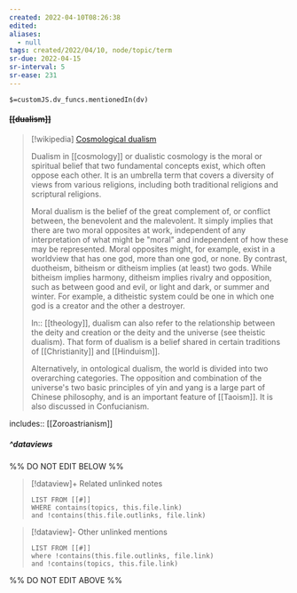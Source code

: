 ```yaml
---
created: 2022-04-10T08:26:38 
edited: 
aliases:
  - null
tags: created/2022/04/10, node/topic/term
sr-due: 2022-04-15
sr-interval: 5
sr-ease: 231
---
```

`$=customJS.dv_funcs.mentionedIn(dv)`

#### <s class="topic-title">[[dualism]]</s>

> [!wikipedia] [Cosmological dualism](https://en.wikipedia.org/wiki/Dualism%20in%20cosmology)
> 
> Dualism in [[cosmology]] or dualistic cosmology is the moral or spiritual belief that two fundamental concepts exist, which often oppose each other. It is an umbrella term that covers a diversity of views from various religions, including both traditional religions and scriptural religions.
> 
> Moral dualism is the belief of the great complement of, or conflict between, the benevolent and the malevolent. It simply implies that there are two moral opposites at work, independent of any interpretation of what might be "moral" and independent of how these may be represented. Moral opposites might, for example, exist in a worldview that has one god, more than one god, or none.
> By contrast, duotheism, bitheism or ditheism implies (at least) two gods. While bitheism implies harmony, ditheism implies rivalry and opposition, such as between good and evil, or light and dark, or summer and winter. For example, a ditheistic system could be one in which one god is a creator and the other a destroyer.
> 
> In:: [[theology]], dualism can also refer to the relationship between the deity and creation or the deity and the universe (see theistic dualism). That form of dualism is a belief shared in certain traditions of [[Christianity]] and [[Hinduism]].
> 
> Alternatively, in ontological dualism, the world is divided into two overarching categories. The opposition and combination of the universe's two basic principles of yin and yang is a large part of Chinese philosophy, and is an important feature of [[Taoism]]. It is also discussed in Confucianism.
> 

includes:: [[Zoroastrianism]]

##### ^dataviews

%% DO NOT EDIT BELOW %%
> [!dataview]+ Related unlinked notes
> ```dataview
> LIST FROM [[#]]
> WHERE contains(topics, this.file.link)
> and !contains(this.file.outlinks, file.link)
> ```
 
> [!dataview]- Other unlinked mentions
> ```dataview
> LIST FROM [[#]]
> where !contains(this.file.outlinks, file.link)
> and !contains(topics, this.file.link)
> ```

%% DO NOT EDIT ABOVE %%
